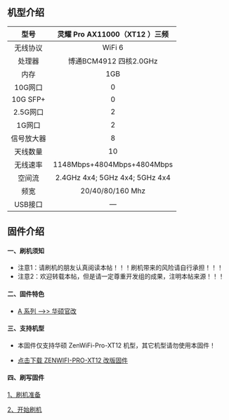 ## 机型介绍

| 型号 | 灵耀 Pro AX11000（XT12 ）三频 |
|:--:|:--:|
| 无线协议 | WiFi 6 | 
| 处理器 | 博通BCM4912 四核2.0GHz | 
| 内存 | 1GB | 
| 10G网口 | 0 | 
| 10G SFP+ | 0 | 
| 2.5G网口 | 2 | 
| 1G网口 | 2 | 
| 信号放大器 | 8 | 
| 天线数量 | 10 | 
| 无线速率 | 1148Mbps+4804Mbps+4804Mbps | 
| 空间流 | 2.4GHz 4x4; 5GHz 4x4; 5GHz 4x4 | 
| 频宽 | 20/40/80/160 Mhz | 
| USB接口 | — | 


## 固件介绍
#### 一、刷机须知
* 注意1：请刷机的朋友认真阅读本帖！！！刷机带来的风险请自行承担！！！
* 注意2：欢迎转载本帖，但是请一定尊重开发组的成果，注明本帖来源！！！

#### 二、固件特色
* [A 系列 ——>> 华硕官改](/zh/guide/asus/firmware-a.md)

#### 三、支持机型
* 本固件仅支持华硕 ZenWiFi-Pro-XT12 机型，其它机型请勿使用本固件！

* [点击下载 ZENWIFI-PRO-XT12 改版固件](https://www.asusgo.com/firmware/download?devicename=zenwifi-pro-xt12&firmware=merlin)

#### 四、刷写固件

[1、刷机准备](/zh/guide/asus/flash/flash_prepare.html) 

[2、开始刷机](/zh/guide/asus/flash/flash_start.html) 